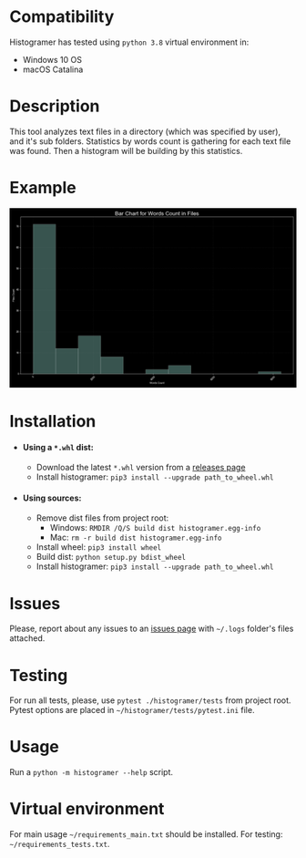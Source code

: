 # Compatibility #

Histogramer has tested using `python 3.8` virtual environment in:

* Windows 10 OS
* macOS Catalina

# Description #

This tool analyzes text files in a directory (which was specified by user), and it's sub folders. Statistics by words
count is gathering for each text file was found. Then a histogram will be building by this statistics.

# Example #

![](examples/histogram.png)

# Installation #

* #### Using a `*.whl` dist: ####
    * Download the latest `*.whl` version from a
      [releases page](https://github.com/jim-molecule/histogramer/releases)
    * Install histogramer: `pip3 install --upgrade path_to_wheel.whl`

* #### Using sources: ####
    * Remove dist files from project root:
        * Windows: `RMDIR /Q/S build dist histogramer.egg-info`
        * Mac: `rm -r build dist histogramer.egg-info`
    * Install wheel: `pip3 install wheel`
    * Build dist: `python setup.py bdist_wheel`
    * Install histogramer: `pip3 install --upgrade path_to_wheel.whl`

# Issues #

Please, report about any issues to an
[issues page](https://github.com/jim-molecule/histogramer/issues/new/choose)
with `~/.logs` folder's files attached.

# Testing #

For run all tests, please, use `pytest ./histogramer/tests` from project root. Pytest options are placed
in `~/histogramer/tests/pytest.ini` file.

# Usage #

Run a `python -m histogramer --help` script.

# Virtual environment #

For main usage `~/requirements_main.txt` should be installed. For testing: `~/requirements_tests.txt`.
